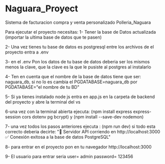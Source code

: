 # Naguara_Proyect
Sistema de facturacion compra y venta personalizado Polleria_Naguara


Para ejecutar el proyecto necesitas:
1- Tener la base de Datos actualizada (importar la ultima base de datos que te pasen)

2- Una vez tienes tu base de datos es postgresql entre los archivos de el proyecto entra a .env

3- en el .env Pon los datos de tu base de datos deberia ser los mismos menos la clave, que la clave 
es la que le pusiste al postgres al instalarlo

4- Ten en cuenta que el nombre de la base de datos tiene que ser: naguara_db, si no lo es cambia el
PGDATABASE=naguara_db por PGDATABASE="el nombre de tu BD"

5- Si ya tienes instalado node js entra en app.js en la carpeta de backend del proyecto y abre la terminal del vs

6-una vez con la terminal abierta ejecuta: (npm install express express-session cors dotenv pg bcrypt) y (npm install --save-dev nodemon)

7- una vez todos los pasos anteriores ejecuta : (npm run dev) si todo esta correcto deberia decirte: "🚀 Servidor API corriendo en http://localhost:3000
          ✅ Conexión exitosa a la base de datos PostgreSQL"

8- para entrar en el proyecto pon en tu navegador http://localhost:3000

9- El usuario para entrar seria user= admin password= 123456

